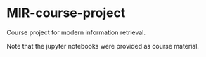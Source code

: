 # MIR-course-project
Course project for modern information retrieval.

Note that the jupyter notebooks were provided as course material.

